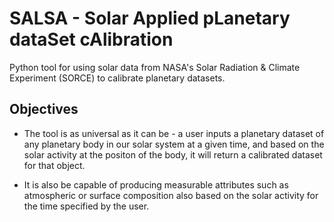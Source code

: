 # SALSA - Solar Applied pLanetary dataSet cAlibration
Python tool for using solar data from NASA's Solar Radiation & Climate Experiment (SORCE) to calibrate planetary datasets.

## Objectives
* The tool is as universal as it can be - a user inputs a planetary dataset of any planetary body in our solar system at a given time, and based on the solar activity at the positon of the body, it will return a calibrated dataset for that object.

* It is also be capable of producing measurable attributes such as atmospheric or surface composition also based on the solar activity for the time specified by the user. 

